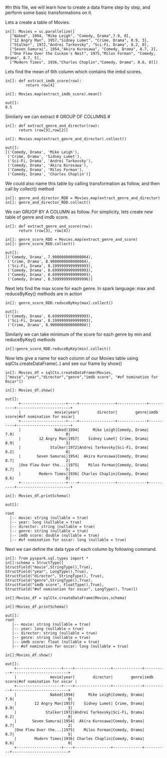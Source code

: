 
#In this file, we will learn how to create a data frame step by step, and perform some basic transformations on it.


Lets a create a table of Movies.

    in[]: Movies = sc.parallelize([
      ["Naked", 1994, "Mike Leigh", "Comedy, Drama",7.9, 0],
      ["12 Angry Man", 1957,"Sidney Lumet", "Crime, Drama", 8.9, 3],
      ["Stalker", 1972,"Andrei Tarkovsky", "Sci-Fi, Drama", 8.2, 0],
      ["Seven Samurai", 1954,"Akira Kurosawa", "Comedy, Drama", 8.7, 2],
      ["One Flew Over the Cuckoo's Nest", 1975,"Milos Forman", "Comedy, Drama", 8.7, 5],
      ["Modern Times", 1936,"Charles Chaplin","Comedy, Drama", 8.6, 0]])

Lets find the mean of 6th column which contains the imbd scores.

    in[]: def extract_imdb_score(row):
             return row[4]
        
    in[]: Movies.map(extract_imdb_score).mean()
    
    out[]:
    8.5
        
Similarly we can extract  # GROUP OF  COLUMNS #  
    
    in[]: def extract_genre_and_director(row):
          return (row[3],row[2])

    in[]: Movies.map(extract_genre_and_director).collect()

    out[]: 
    [('Comedy, Drama', 'Mike Leigh'),
     ('Crime, Drama', 'Sidney Lumet'),
     ('Sci-Fi, Drama', 'Andrei Tarkovsky'),
     ('Comedy, Drama', 'Akira Kurosawa'),
     ('Comedy, Drama', 'Milos Forman'),
     ('Comedy, Drama', 'Charles Chaplin')]
     
We could also name this table by calling transformation as follow, and then call by collect() method

    in[]: genre_and_director_RDD = Movies.map(extract_genre_and_director)
    in[]: genre_and_director_RDD.collect()
    
We can GRUOP BY A COLUMN as follow. For simplicity, lets create new table of genre and imdb score.

    in[]: def extract_genre_and_score(row):
          return (row[3], row[4])
    
    in[]: genre_score_RDD = Movies.map(extract_genre_and_score)
    in[]: genre_score_RDD.collect()
    
    out[]:
    [('Comedy, Drama', 7.9000000000000004),
     ('Crime, Drama', 8.9000000000000004),
     ('Sci-Fi, Drama', 8.1999999999999993),
     ('Comedy, Drama', 8.6999999999999993),
     ('Comedy, Drama', 8.6999999999999993),
     ('Comedy, Drama', 8.5999999999999996)]
     
Next lets find the max score for each genre. In spark language: max and reduceByKey() methods are in action

    in[]: genre_score_RDD.reduceByKey(max).collect()
    
    out[]:
    [('Comedy, Drama', 8.6999999999999993),
     ('Sci-Fi, Drama', 8.1999999999999993),
     ('Crime, Drama', 8.9000000000000004)]
     
Similarly we can take minimum of the score for each genre by min and reduceByKey() methods
   
    in[]:genre_score_RDD.reduceByKey(min).collect()
    
Now lets give a name for each column of our Movies table using sqlCtx.createDataFrame(..) and see our frame by show()

    in[]: Movies_df = sqlCtx.createDataFrame(Movies,["movie","year","director","genre","imdb score", "#of nomination for 0scar"])
    
    in[]: Movies_df.show() 
    
    out[]: 
          +--------------------+----+----------------+-------------+----------+------------------------+
          |               movie|year|        director|        genre|imdb score|#of nomination for oscar|
          +--------------------+----+----------------+-------------+----------+------------------------+
          |               Naked|1994|      Mike Leigh|Comedy, Drama|       7.9|                       0|
          |        12 Angry Man|1957|    Sidney Lumet| Crime, Drama|       8.9|                       3|
          |             Stalker|1972|Andrei Tarkovsky|Sci-Fi, Drama|       8.2|                       0|
          |       Seven Samurai|1954|  Akira Kurosawa|Comedy, Drama|       8.7|                       2|
          |One Flew Over the...|1975|    Milos Forman|Comedy, Drama|       8.7|                       5|
          |        Modern Times|1936| Charles Chaplin|Comedy, Drama|       8.6|                       0|
          +--------------------+----+----------------+-------------+----------+------------------------+

    in[]: Movies_df.printSchema()
      
    out[]:
     
    root
      |-- movie: string (nullable = true)
      |-- year: long (nullable = true)
      |-- director: string (nullable = true)
      |-- genre: string (nullable = true)
      |-- imdb score: double (nullable = true)
      |-- #of nomination for oscar: long (nullable = true)
    
    
Next we can define the data type of each column by following command. 
   
    in[]: from pyspark.sql.types import *
    in[]:schema = StructType([
    StructField("movie",StringType(),True),
    StructField("year", LongType(),True),
    StructField("director", StringType(), True),
    StructField("genre",StringType(),True),
    StructField("imdb score", FloatType(),True),
    StructField("#of nomination for oscar", LongType(), True)])

    in[]:Movies_df = sqlCtx.createDataFrame(Movies,schema)
    
    in[]:Movies_df.printSchema()
    
    out[]:
    root
       |-- movie: string (nullable = true)
       |-- year: long (nullable = true)
       |-- director: string (nullable = true)
       |-- genre: string (nullable = true)
       |-- imdb score: float (nullable = true)
       |-- #of nomination for oscar: long (nullable = true)
    
    in[]:Movies_df.show()
    
    out[]:
        +--------------------+----+----------------+-------------+----------+-------------------------+
        |               movie|year|        director|        genre|imdb score|#of nomination for oscar |
        +--------------------+----+----------------+-------------+----------+-------------------------+
        |               Naked|1994|      Mike Leigh|Comedy, Drama|       7.9|                        0|
        |        12 Angry Man|1957|    Sidney Lumet| Crime, Drama|       8.9|                        3|
        |             Stalker|1972|Andrei Tarkovsky|Sci-Fi, Drama|       8.2|                        0|
        |       Seven Samurai|1954|  Akira Kurosawa|Comedy, Drama|       8.7|                        2|
        |One Flew Over the...|1975|    Milos Forman|Comedy, Drama|       8.7|                        5|
        |        Modern Times|1936| Charles Chaplin|Comedy, Drama|       8.6|                        0|
        +--------------------+----+----------------+-------------+----------+-------------------------+


    
